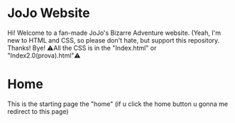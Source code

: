 # JoJo Website
Hi! Welcome to a fan-made JoJo's Bizarre Adventure website. (Yeah, I'm new to HTML and CSS, so please don't hate, but support this repository. Thanks! Bye!
 ⚠️All the CSS is in the "Index.html" or "Index2.0(prova).html"⚠️

 # Home
 This is the starting page the "home" (if u click the home button u gonna me redirect to this page)
